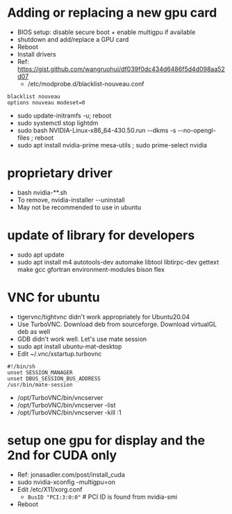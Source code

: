 # Adding or replacing a new gpu card
- BIOS setup: disable secure boot + enable multigpu if available
- shutdown and add/replace a GPU card
- Reboot
- Install drivers
- Ref: https://gist.github.com/wangruohui/df039f0dc434d6486f5d4d098aa52d07
  - /etc/modprobe.d/blacklist-nouveau.conf 
```  
blacklist nouveau
options nouveau modeset=0
```
  - sudo update-initramfs -u; reboot
  - sudo systemctl stop lightdm
  - sudo bash NVIDIA-Linux-x86_64-430.50.run --dkms -s --no-opengl-files ; reboot
  - sudo apt  install nvidia-prime mesa-utils ; sudo prime-select  nvidia

# proprietary driver
- bash nvidia-**.sh
- To remove, nvidia-installer --uninstall
- May not be recommended to use in ubuntu


# update of library for developers
- sudo apt update
- sudo apt install m4 autotools-dev automake libtool libtirpc-dev gettext make gcc gfortran environment-modules bison flex

# VNC for ubuntu
- tigervnc/tightvnc didn't work appropriately for Ubuntu20.04
- Use TurboVNC. Download deb from sourceforge. Download virtualGL deb as well
- GDB didn't work well. Let's use mate session
- sudo apt install ubuntu-mat-desktop
- Edit ~/.vnc/xstartup.turbovnc
```
#!/bin/sh
unset SESSION_MANAGER
unset DBUS_SESSION_BUS_ADDRESS
/usr/bin/mate-session
```
- /opt/TurboVNC/bin/vncserver
- /opt/TurboVNC/bin/vncserver -list
- /opt/TurboVNC/bin/vncserver -kill :1

# setup one gpu for display and the 2nd for CUDA only
- Ref: jonasadler.com/post/install_cuda
- sudo nvidia-xconfig -multigpu=on
- Edit /etc/X11/xorg.conf
    - `BusID "PCI:3:0:0"` # PCI ID is found from nvidia-smi
- Reboot
